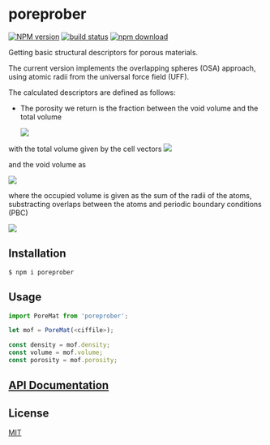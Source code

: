 # poreprober

[![NPM version][npm-image]][npm-url]
[![build status][ci-image]][ci-url]
[![npm download][download-image]][download-url]

Getting basic structural descriptors for porous materials.

The current version implements the overlapping spheres (OSA) approach, using atomic radii from the universal force field (UFF).

The calculated descriptors are defined as follows:

- The porosity we return is the fraction between the void volume and the total volume

  <img src="https://tex.cheminfo.org/?tex=%5CPhi_%5Cmathrm%7Bvoid%7D%20%3D%20%5Cfrac%7BV_%5Cmathrm%7Bvoid%7D%7D%7BV_%5Cmathrm%7Btotal%7D%7D%20%20%20"/>

with the total volume given by the cell vectors
<img src="https://tex.cheminfo.org/?tex=V_%5Cmathrm%7Btotal%7D%20%3D%20%5Cmathbf%7Ba%7D%5Ccdot%20%5Cleft(%5Cmathbf%7Bb%7D%20%5Ctimes%20%5Cmathbf%7Bc%7D%5Cright)"/>

and the void volume as

<img src="https://tex.cheminfo.org/?tex=V_%5Cmathrm%7Bvoid%7D%20%3D%20V_%5Cmathrm%7Btotal%7D%20-%20V_%5Cmathrm%7Bocc%7D"/>

where the occupied volume is given as the sum of the radii of the atoms, substracting overlaps between the atoms and periodic boundary conditions (PBC)

<img src="https://tex.cheminfo.org/?tex=V_%5Cmathrm%7Bocc%7D%20%3D%20%5Csum_%7Bi%7D%5EN%20V_%5Cmathrm%7BUFF%2Ci%7D%20-%20%5Csum_%7Bi%2C%20j%3Ei%7D%5EN%20V_%7Bi%2Cj%2C%5Ctext%7BUFF%7D%2C%20%5Ctext%7Boverlap%7D%7D"/>

## Installation

`$ npm i poreprober`

## Usage

```js
import PoreMat from 'poreprober';

let mof = PoreMat(<ciffile>);

const density = mof.density;
const volume = mof.volume;
const porosity = mof.porosity;
```

## [API Documentation](https://cheminfo.github.io/poreprober/)

## License

[MIT](./LICENSE)

[npm-image]: https://img.shields.io/npm/v/poreprober.svg
[npm-url]: https://www.npmjs.com/package/poreprober
[ci-image]: https://github.com/cheminfo/poreprober/workflows/Node.js%20CI/badge.svg?branch=master
[ci-url]: https://github.com/cheminfo/poreprober/actions?query=workflow%3A%22Node.js+CI%22
[download-image]: https://img.shields.io/npm/dm/poreprober.svg
[download-url]: https://www.npmjs.com/package/poreprober
